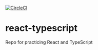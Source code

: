 [![CircleCI](https://circleci.com/gh/vartdalen/react-typescript.svg?style=svg)](https://circleci.com/gh/vartdalen/react-typescript)

# react-typescript
Repo for practicing React and TypeScript
